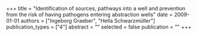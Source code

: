 +++
title = "Identification of sources, pathways into a well and prevention from the risk of having pathogens entering abstraction wells"
date = 2009-01-01
authors = ["Ingeborg Graeber", "Hella Schwarzmüller"]
publication_types = ["4"]
abstract = ""
selected = false
publication = ""
+++

